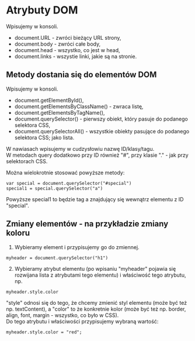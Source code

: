# Atrybuty DOM  
Wpisujemy w konsoli.  
- document.URL - zwróci bieżący URL strony,  
- document.body - zwróci całe body,  
- document.head - wszystko, co jest w head,  
- document.links - wszystie linki, jakie są na stronie.  
  
## Metody dostania się do elementów DOM  
Wpisujemy w konsoli.  
- document.getElementById(),  
- document.getElementsByClassName() - zwraca listę,  
- document.getElementsByTagName(),  
- document.querySelector() - pierwszy obiekt, który pasuje do podanego selektora CSS,  
- document.querySelectorAll() - wszystkie obiekty pasujące do podanego selektora CSS; jako lista.  
  
W nawiasach wpisujemy w cudzysłowiu nazwę ID/klasy/tagu.  
W metodach query dodatkowo przy ID również "#", przy klasie "." - jak przy selektorach CSS.  
  
Można wielokrotnie stosować powyższe metody:  
```
var special = document.querySelector("#special")
special1 = special.querySelector("a")
```
Powyższe special1 to będzie tag a znajdujący się wewnątrz elementu z ID "special".  
  
## Zmiany elementów - na przykładzie zmiany koloru  
1. Wybieramy element i przypisujemy go do zmiennej.  
```
myheader = document.querySelector("h1")
```
2. Wybieramy atrybut elementu (po wpisaniu "myheader" pojawia się rozwijana lista z atrybutami tego elementu) i właściwość tego atrybutu, np.  
```
myheader.style.color
```
"style" odnosi się do tego, że chcemy zmienić styl elementu (może być też np. textContent), a "color" to że konkretnie kolor (może być też np. border, align, font, margin - wszystko, co było w CSS).  
Do tego atrybutu i właściwości przypisujemy wybraną wartość:
```
myheader.style.color = "red";
```
